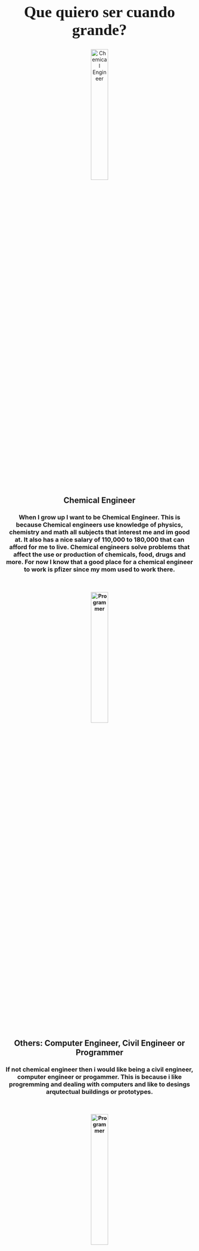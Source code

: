 <h1 style="font-family:Brush Script MT; font-size:300%;" align="center" > <b>Que quiero ser cuando grande?</b></h1>
<div align="center">
    <img    src="https://www.uml.edu/Images/Chemical-Engineering-Male-Student-LabCoat-Baseball-Hat-Lab-Square-1400-opt_tcm18-234176.jpg?w=l"
            title="Chemical Engineer"
            width="30%"
            height="30%" 
            />
</div>
<h2 style align="center"><b>Chemical Engineer</b></h2>
<h3 style align="center">
 <b>When I grow up I want to be  Chemical Engineer. This is because Chemical engineers use knowledge of physics, chemistry and math all subjects that interest me and im good at. It also has a nice salary  of 110,000 to 180,000 that can afford for me to live. Chemical engineers solve problems that affect the use or production of chemicals, food, drugs and more. For now I know that a good place for a chemical engineer to work is pfizer since my mom used to work there. 
     </h3>
<br>
</br>
   <div align="center">
    <img    src="https://getwallpapers.com/wallpaper/full/c/c/0/145217.jpg"
            title="Programmer"
            width="30%"
            height="30%" 
            />
</div>
  <h2 style align="center"><b>Others: Computer Engineer, Civil Engineer or Programmer</b></h2>
<h3 style align="center">
 <b>If not chemical engineer then i would like being a civil engineer, computer engineer or progammer. This is because i like progremming and dealing with computers and like to desings arqutectual buildings or prototypes.
     </h3>                    
<br>
</br>
   <div align="center">
    <img    src="https://getwallpapers.com/wallpaper/full/c/c/0/145217.jpg"
            title="Programmer"
            width="30%"
            height="30%" 
            />
</div>


